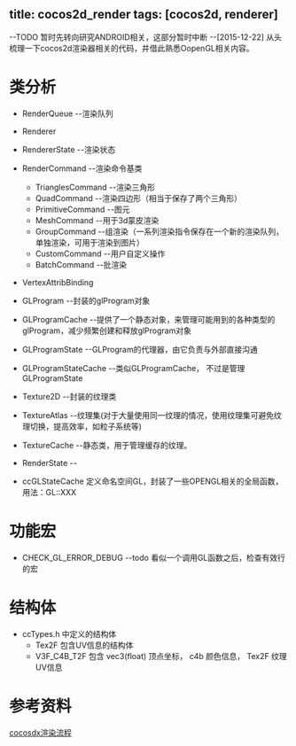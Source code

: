 title: cocos2d_render
tags: [cocos2d, renderer]
---

--TODO 暂时先转向研究ANDROID相关，这部分暂时中断 --[2015-12-22]
从头梳理一下cocos2d渲染器相关的代码，并借此熟悉OopenGL相关内容。

# 类分析
+ RenderQueue   --渲染队列
+ Renderer    
+ RendererState     --渲染状态
+ RenderCommand     --渲染命令基类
    * TrianglesCommand			--渲染三角形
    * QuadCommand				--渲染四边形（相当于保存了两个三角形）
    * PrimitiveCommand			--图元
    * MeshCommand				--用于3d蒙皮渲染
    * GroupCommand				--组渲染（一系列渲染指令保存在一个新的渲染队列，单独渲染，可用于渲染到图片）
    * CustomCommand				--用户自定义操作		
    * BatchCommand				--批渲染
+ VertexAttribBinding
+ GLProgram       --封装的glProgram对象
+ GLProgramCache  --提供了一个静态对象，来管理可能用到的各种类型的glProgram，减少频繁创建和释放glProgram对象
+ GLProgramState  --GLProgram的代理器，由它负责与外部直接沟通
+ GLProgramStateCache   --类似GLProgramCache， 不过是管理GLProgramState
+ Texture2D         --封装的纹理类
+ TextureAtlas      --纹理集(对于大量使用同一纹理的情况，使用纹理集可避免纹理切换，提高效率，如粒子系统等)
+ TextureCache      --静态类，用于管理缓存的纹理。
+ RenderState       --

+ ccGLStateCache    定义命名空间GL，封装了一些OPENGL相关的全局函数， 用法：GL::XXX

# 功能宏
+ CHECK_GL_ERROR_DEBUG  --todo 看似一个调用GL函数之后，检查有效行的宏

# 结构体
+ ccTypes.h 中定义的结构体
    * Tex2F     包含UV信息的结构体
    * V3F_C4B_T2F  包含 vec3(float) 顶点坐标， c4b 颜色信息， Tex2F 纹理UV信息


# 参考资料
[cocosdx渲染流程](http://www.2cto.com/kf/201409/336234.html)

